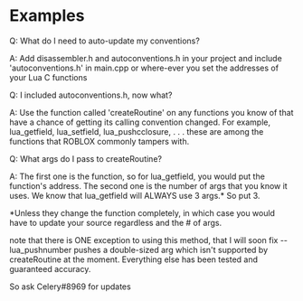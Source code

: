 # Examples

Q: What do I need to auto-update my conventions?

A: Add disassembler.h and autoconventions.h in your project 
and include 'autoconventions.h' in main.cpp or where-ever
you set the addresses of your Lua C functions


Q: I included autoconventions.h, now what?

A: Use the function called 'createRoutine' on any functions
you know of that have a chance of getting its calling convention
changed.
For example, lua_getfield, lua_setfield, lua_pushcclosure, . . .
these are among the functions that ROBLOX commonly tampers with.


Q: What args do I pass to createRoutine?

A: The first one is the function, so for lua_getfield,
you would put the function's address.
The second one is the number of args that you know it uses.
We know that lua_getfield will ALWAYS use 3 args.*
So put 3.


*Unless they change the function completely, in which case
you would have to update your source regardless and the # of args.



note that there is ONE exception to using this method, that I will
soon fix -- lua_pushnumber pushes a double-sized arg
which isn't supported by createRoutine at the moment.
Everything else has been tested and guaranteed accuracy.


So  ask Celery#8969 for updates

